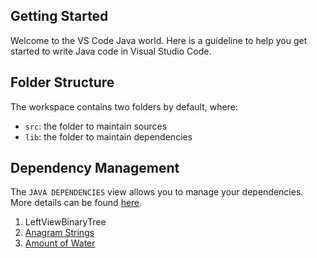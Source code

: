 ## Getting Started

Welcome to the VS Code Java world. Here is a guideline to help you get started to write Java code in Visual Studio Code.

## Folder Structure

The workspace contains two folders by default, where:

- `src`: the folder to maintain sources
- `lib`: the folder to maintain dependencies

## Dependency Management

The `JAVA DEPENDENCIES` view allows you to manage your dependencies. More details can be found [here](https://github.com/microsoft/vscode-java-pack/blob/master/release-notes/v0.9.0.md#work-with-jar-files-directly).

1. LeftViewBinaryTree
2. [Anagram Strings](https://practice.geeksforgeeks.org/problems/java-anagram-strings3549/1)
3. [Amount of Water](https://practice.geeksforgeeks.org/problems/amount-of-water1348/1#)
